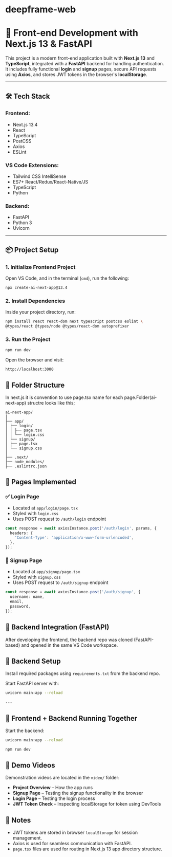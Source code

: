 # deepframe-web
# 🚀 Front-end Development with Next.js 13 & FastAPI

This project is a modern front-end application built with **Next.js 13** and **TypeScript**, integrated with a **FastAPI** backend for handling authentication. It includes fully functional **login** and **signup** pages, secure API requests using **Axios**, and stores JWT tokens in the browser's **localStorage**.

---

## 🛠️ Tech Stack

### Frontend:
- Next.js 13.4  
- React  
- TypeScript  
- PostCSS  
- Axios  
- ESLint  

### VS Code Extensions:
- Tailwind CSS IntelliSense  
- ES7+ React/Redux/React-Native/JS  
- TypeScript  
- Python  

### Backend:
- FastAPI  
- Python 3  
- Uvicorn  

---

## 📦 Project Setup

### 1. Initialize Frontend Project

Open VS Code, and in the terminal (`cmd`), run the following:

```bash
npx create-ai-next-app@13.4
```
### 2. Install Dependencies

Inside your project directory, run:

```bash
npm install react react-dom next typescript postcss eslint \
@types/react @types/node @types/react-dom autoprefixer
```
### 3. Run the Project

```bash
npm run dev
```

Open the browser and visit:

```text
http://localhost:3000
```

## 📁 Folder Structure
In next.js it is convention to use page.tsx name for each page.Folder(ai-next-app) structre looks like this;
```
ai-next-app/
│
├── app/
│ ├── login/
│ │ ├── page.tsx
│ │ └── login.css
│ └── signup/
│ ├── page.tsx
│ └── signup.css
│
├── .next/
├── node_modules/
├── .eslintrc.json
```
## 🔐 Pages Implemented

### ✅ Login Page
- Located at `app/login/page.tsx`
- Styled with `login.css`
- Uses POST request to `/auth/login` endpoint

```ts
const response = await axiosInstance.post('/auth/login', params, {
  headers: {
    'Content-Type': 'application/x-www-form-urlencoded',
  },
});
```
### 📝 Signup Page
- Located at `app/signup/page.tsx`
- Styled with `signup.css`
- Uses POST request to `/auth/signup` endpoint

```ts
const response = await axiosInstance.post('/auth/signup', {
  username: name,
  email,
  password,
});
```
## 🔗 Backend Integration (FastAPI)

After developing the frontend, the backend repo was cloned (FastAPI-based) and opened in the same VS Code workspace.
## 🧰 Backend Setup

Install required packages using `requirements.txt` from the backend repo.

Start FastAPI server with:

```bash
uvicorn main:app --reload

---

```
## 🔄 Frontend + Backend Running Together

Start the backend:

```bash
uvicorn main:app --reload
```
```bash
npm run dev
```




 ## 🎥 Demo Videos

Demonstration videos are located in the `video/` folder:

- **Project Overview** – How the app runs  
- **Signup Page** – Testing the signup functionality in the browser  
- **Login Page** – Testing the login process  
- **JWT Token Check** – Inspecting localStorage for token using DevTools  
## 📌 Notes

- JWT tokens are stored in browser `localStorage` for session management.
- Axios is used for seamless communication with FastAPI.
- `page.tsx` files are used for routing in Next.js 13 app directory structure.

